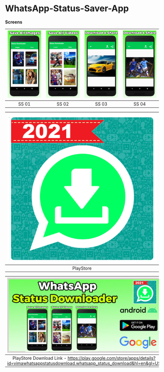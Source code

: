 # WhatsApp-Status-Saver-App

**Screens**

| ![](demo/ss1.jpg) | ![](demo/ss2.jpg) | ![](demo/ss3.jpg) | ![](demo/ss4.jpg) |
| :-------------: | :-------------:  | :-------------:  | :-------------:  | 
|     SS 01     |    SS 02   |    SS 03     |     SS 04       |    

| ![](demo/Icon%20Image.png) |
| :-------------: | 
|     PlayStore     |   

| ![](demo/Grapic%20Screen.jpg) |
| :-------------: | 
| PlayStore Download Link - https://play.google.com/store/apps/details?id=vimawhatsappstatusdownload.whatsapp_status_download&hl=en&gl=US     |   








